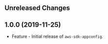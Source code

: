 Unreleased Changes
------------------

1.0.0 (2019-11-25)
------------------

* Feature - Initial release of `aws-sdk-appconfig`.

